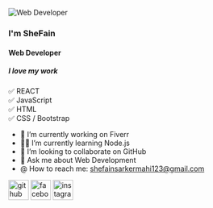 
![Web Developer](https://scontent.fdac116-1.fna.fbcdn.net/v/t1.6435-9/s960x960/136737038_229447815224461_8179002252272680884_n.jpg?_nc_cat=108&ccb=1-5&_nc_sid=e3f864&_nc_ohc=4_7oWu8Fy2IAX98QPxa&_nc_ht=scontent.fdac116-1.fna&oh=8a42f702f35d8a9c8ebc1e87a36634db&oe=6155DFCF)
### I'm SheFain
#### Web Developer


##### I love my work

✅ REACT     
✅ JavaScript      
✅ HTML    
✅ CSS / Bootstrap     

- 💼 I’m currently working on Fiverr 
- 🐱‍👤 I’m currently learning Node.js 
- 👯 I’m looking to collaborate on GitHub 
- 💬 Ask me about Web Development 
- @ How to reach me: shefainsarkermahi123@gmail.com 


[<img src='https://cdn.jsdelivr.net/npm/simple-icons@3.0.1/icons/github.svg' alt='github' height='40'>](https://github.com/Shefain)  [<img src='https://cdn.jsdelivr.net/npm/simple-icons@3.0.1/icons/facebook.svg' alt='facebook' height='40'>](https://www.facebook.com/shefain18)  [<img src='https://cdn.jsdelivr.net/npm/simple-icons@3.0.1/icons/instagram.svg' alt='instagram' height='40'>](https://www.instagram.com/shefain_18/)  

